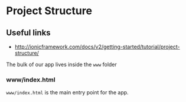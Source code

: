 # Project Structure

## Useful links

* http://ionicframework.com/docs/v2/getting-started/tutorial/project-structure/

The bulk of our app lives inside the ``www`` folder

### www/index.html

``www/index.html`` is the main entry point for the app.
